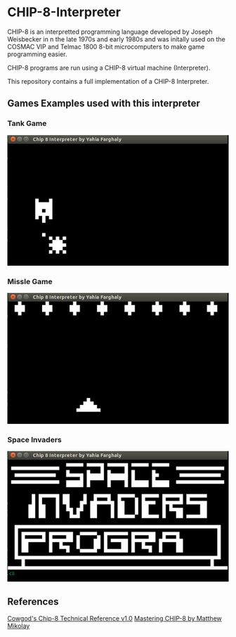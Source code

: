 # CHIP-8-Interpreter

CHIP-8 is an interpretted programming language developed by Joseph Weisbecker in
n the late 1970s and early 1980s and was initally used on the COSMAC VIP and
Telmac 1800 8-bit microcomputers to make game programming easier.

CHIP-8 programs are run using a CHIP-8 virtual machine (Interpreter).

This repository contains a full implementation of a CHIP-8 Interpreter.

## Games Examples used with this interpreter

### Tank Game

![Alt Text](./gifs/Tank.gif)

### Missle Game

![Alt Text](./gifs/missle.gif)

### Space Invaders

![Alt Text](./gifs/invaders.gif)

## References

[Cowgod's Chip-8 Technical Reference v1.0](http://devernay.free.fr/hacks/chip8/C8TECH10.HTM#2.5)
[Mastering CHIP-8 by Matthew Mikolay](http://mattmik.com/files/chip8/mastering/chip8.html)
